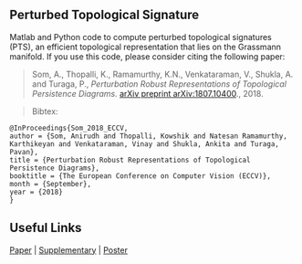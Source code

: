 ## Perturbed Topological Signature

Matlab and Python code to compute perturbed topological signatures (PTS), an efficient topological representation that lies on the Grassmann manifold. If you use this code, please consider citing the following paper:

>Som, A., Thopalli, K., Ramamurthy, K.N., Venkataraman, V., Shukla, A. and Turaga, P.,
*Perturbation Robust Representations of Topological Persistence Diagrams.*
[arXiv preprint arXiv:1807.10400](https://arxiv.org/abs/1807.10400)., 2018. 

>Bibtex:
```
@InProceedings{Som_2018_ECCV,
author = {Som, Anirudh and Thopalli, Kowshik and Natesan Ramamurthy, Karthikeyan and Venkataraman, Vinay and Shukla, Ankita and Turaga, Pavan},
title = {Perturbation Robust Representations of Topological Persistence Diagrams},
booktitle = {The European Conference on Computer Vision (ECCV)},
month = {September},
year = {2018}
}
```
## Useful Links

[Paper](https://arxiv.org/pdf/1807.10400.pdf)   |   [Supplementary](http://www.public.asu.edu/~asom2/ECCV18_Supplementary.pdf)   |   [Poster](http://www.public.asu.edu/~asom2/ECCV18_Poster.pdf)
